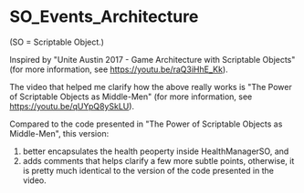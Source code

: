# SO_Events_Architecture
  (SO = Scriptable Object.)

Inspired by "Unite Austin 2017 - Game Architecture with Scriptable Objects"
  (for more information, see https://youtu.be/raQ3iHhE_Kk).

The video that helped me clarify how the above really works is "The Power of Scriptable Objects as Middle-Men"
  (for more information, see https://youtu.be/qUYpQ8ySkLU).

Compared to the code presented in "The Power of Scriptable Objects as Middle-Men", this version:
1. better encapsulates the health peoperty inside HealthManagerSO, and
2. adds comments that helps clarify a few more subtle points,
otherwise, it is pretty much identical to the version of the code presented in the video.
